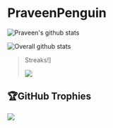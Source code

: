 # PraveenPenguin
<!--
**PraveenPenguin/PraveenPenguin** is a ✨ _special_ ✨ repository because its `README.md` (this file) appears on your GitHub profile.

Here are some ideas to get you started:

- 🔭 I’m currently working on ...
- 🌱 I’m currently learning ...
- 👯 I’m looking to collaborate on ...
- 🤔 I’m looking for help with ...
- 💬 Ask me about ...
- 📫 How to reach me: ...
- 😄 Pronouns: ...
- ⚡ Fun fact: ...
-->
![Praveen's github stats](https://github-readme-stats.vercel.app/api?username=PraveenPenguin&show_icons=true&hide_border=true)


![Overall github stats](https://github-readme-stats.vercel.app/api?username=PraveenPenguin&show_icons=true&hide_border=true&include_all_commits=true&show=prs_merged_percentage)

>Streaks!]
>
><p><img align="center" src="https://github-readme-streak-stats.herokuapp.com/?user=PraveenPenguin&" /></p>

## 🏆GitHub Trophies
![](https://github-profile-trophy.vercel.app/?username=PraveenPenguin&theme=nord&column=4&margin-w=3&margin-h=3&no-frame=true)

